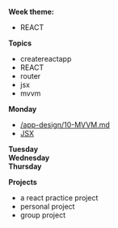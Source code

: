 **Week theme:**  
  * REACT  
  
**Topics**  
  * createreactapp  
  * REACT  
  * router  
  * jsx  
  * mvvm  
  
    
**Monday** 
  * [/app-design/10-MVVM.md](https://github.com/jankeLearning/content-md/blob/master/app-design/10-MVVM.md)  
  * [JSX](https://github.com/jankeLearning/content-md/blob/master/js/10-jsx.md)

**Tuesday**  
**Wednesday**  
**Thursday**  
  
**Projects**  
  * a react practice project 
  * personal project
  * group project 

